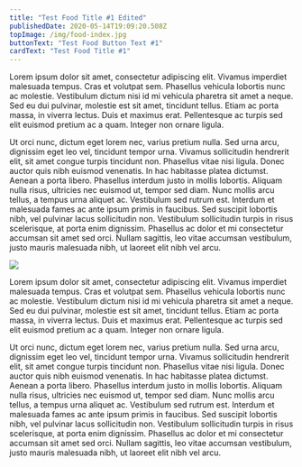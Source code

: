 ```yaml
---
title: "Test Food Title #1 Edited"
publishedDate: 2020-05-14T19:09:20.508Z
topImage: /img/food-index.jpg
buttonText: "Test Food Button Text #1"
cardText: "Test Food Title #1"
---
```

Lorem ipsum dolor sit amet, consectetur adipiscing elit. Vivamus imperdiet malesuada tempus. Cras et volutpat sem. Phasellus vehicula lobortis nunc ac molestie. Vestibulum dictum nisi id mi vehicula pharetra sit amet a neque. Sed eu dui pulvinar, molestie est sit amet, tincidunt tellus. Etiam ac porta massa, in viverra lectus. Duis et maximus erat. Pellentesque ac turpis sed elit euismod pretium ac a quam. Integer non ornare ligula.

Ut orci nunc, dictum eget lorem nec, varius pretium nulla. Sed urna arcu, dignissim eget leo vel, tincidunt tempor urna. Vivamus sollicitudin hendrerit elit, sit amet congue turpis tincidunt non. Phasellus vitae nisi ligula. Donec auctor quis nibh euismod venenatis. In hac habitasse platea dictumst. Aenean a porta libero. Phasellus interdum justo in mollis lobortis. Aliquam nulla risus, ultricies nec euismod ut, tempor sed diam. Nunc mollis arcu tellus, a tempus urna aliquet ac. Vestibulum sed rutrum est. Interdum et malesuada fames ac ante ipsum primis in faucibus. Sed suscipit lobortis nibh, vel pulvinar lacus sollicitudin non. Vestibulum sollicitudin turpis in risus scelerisque, at porta enim dignissim. Phasellus ac dolor et mi consectetur accumsan sit amet sed orci. Nullam sagittis, leo vitae accumsan vestibulum, justo mauris malesuada nibh, ut laoreet elit nibh vel arcu.

![](/img/travel-index.jpg)

Lorem ipsum dolor sit amet, consectetur adipiscing elit. Vivamus imperdiet malesuada tempus. Cras et volutpat sem. Phasellus vehicula lobortis nunc ac molestie. Vestibulum dictum nisi id mi vehicula pharetra sit amet a neque. Sed eu dui pulvinar, molestie est sit amet, tincidunt tellus. Etiam ac porta massa, in viverra lectus. Duis et maximus erat. Pellentesque ac turpis sed elit euismod pretium ac a quam. Integer non ornare ligula.

Ut orci nunc, dictum eget lorem nec, varius pretium nulla. Sed urna arcu, dignissim eget leo vel, tincidunt tempor urna. Vivamus sollicitudin hendrerit elit, sit amet congue turpis tincidunt non. Phasellus vitae nisi ligula. Donec auctor quis nibh euismod venenatis. In hac habitasse platea dictumst. Aenean a porta libero. Phasellus interdum justo in mollis lobortis. Aliquam nulla risus, ultricies nec euismod ut, tempor sed diam. Nunc mollis arcu tellus, a tempus urna aliquet ac. Vestibulum sed rutrum est. Interdum et malesuada fames ac ante ipsum primis in faucibus. Sed suscipit lobortis nibh, vel pulvinar lacus sollicitudin non. Vestibulum sollicitudin turpis in risus scelerisque, at porta enim dignissim. Phasellus ac dolor et mi consectetur accumsan sit amet sed orci. Nullam sagittis, leo vitae accumsan vestibulum, justo mauris malesuada nibh, ut laoreet elit nibh vel arcu.